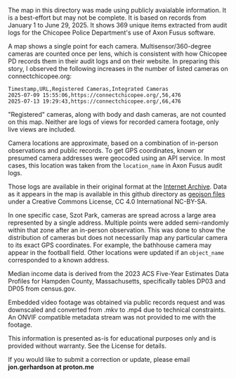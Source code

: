 The map in this directory was made using publicly avaialable information. It is a best-effort but may not be complete. It is based on records from January 1 to June 29, 2025. It shows 369 unique items extracted from audit logs for the Chicopee Police Department's use of Axon Fusus software. 


A map shows a single point for each camera. Multisensor/360-degree cameras are counted once per lens, which is consistent with how Chicopee PD records them in their audit logs and on their website. In preparing this story, I observed the following increases in the number of listed cameras on connectchicopee.org:
```
Timestamp,URL,Registered Cameras,Integrated Cameras
2025-07-09 15:55:06,https://connectchicopee.org/,56,476
2025-07-13 19:29:43,https://connectchicopee.org/,66,476
```
"Registered" cameras, along with body and dash cameras, are not counted on this map. Neither are logs of views for recorded camera footage, only live views are included. 

Camera locations are approximate, based on a combination of in-person observations and public records. To get GPS coordinates, known or presumed camera addresses were geocoded using an API service. In most cases, this location was taken from the ```location_name``` in Axon Fusus audit logs. 

Those logs are available in their original format at the [Internet Archive](https://archive.org/details/fusus-audit-export-live-view-may-june-2025). Data as it appears in the map is available in this github directory as [geojson files](https://github.com/JonGerhardson/JonGerhardson.github.io/blob/main/irene/camera_map_points.geojson) under a Creative Commons License, CC 4.0 International NC-BY-SA. 

In one specific case, Szot Park, cameras are spread across a large area represented by a single address. Multiple points were added semi-randomly within that zone after an in-person observation. This was done to show the distribution of cameras but does not necessarily map any particular camera to its exact GPS coordinates. For example, the bathhouse camera may appear in the football field. Other locations were updated if an ```object_name``` corresponded to a known address.

Median income data is derived from the 2023 ACS Five-Year Estimates Data Profiles for Hampden County, Massachusetts, specifically tables DP03 and DP05 from census.gov.

Embedded video footage was obtained via public records request and was downscaled and converted from .mkv to .mp4 due to technical constraints. An ONVIF compatible metadata stream was not provided to me with the footage. 

This information is presented as-is for educational purposes only and is provided without warranty. See the License for details.

If you would like to submit a correction or update, please email **jon.gerhardson at proton.me**
